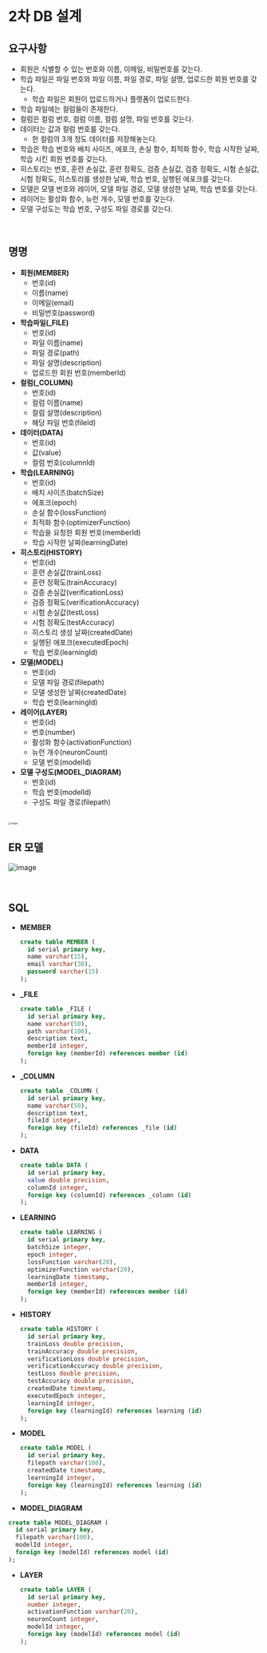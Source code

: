 # 2차 DB 설계

## 요구사항

* 회원은 식별할 수 있는 번호와 이름, 이메일, 비밀번호를 갖는다.
* 학습 파일은 파일 번호와 파일 이름, 파일 경로, 파일 설명, 업로드한 회원 번호를 갖는다.
  * 학습 파일은 회원이 업로드하거나 플랫폼이 업로드한다.
* 학습 파일에는 컬럼들이 존재한다.
* 컬럼은 컬럼 번호, 컬럼 이름, 컬럼 설명, 파일 번호를 갖는다.
* 데이터는 값과 컬럼 번호를 갖는다.
  * 한 컬럼의 3개 정도 데이터를 저장해놓는다.
* 학습은 학습 번호와 배치 사이즈, 에포크, 손실 함수, 최적화 함수, 학습 시작한 날짜, 학습 시킨 회원 번호를 갖는다.
* 히스토리는 번호, 훈련 손실값, 훈련 정확도, 검증 손실값, 검증 정확도, 시험 손실값, 시험 정확도, 히스토리를 생성한 날짜, 학습 번호, 실행된 에포크를 갖는다.
* 모델은 모델 번호와 레이어, 모델 파일 경로, 모델 생성한 날짜, 학습 번호를 갖는다.
* 레이어는 활성화 함수, 뉴런 개수, 모델 번호를 갖는다.
* 모델 구성도는 학습 번호, 구성도 파일 경로를 갖는다.

<br>

## 명명

* **회원(MEMBER)**
  * 번호(id)
  * 이름(name)
  * 이메일(email)
  * 비밀번호(password)
* **학습파일(_FILE)**
  * 번호(id)
  * 파일 이름(name)
  * 파일 경로(path)
  * 파일 설명(description)
  * 업로드한 회원 번호(memberId)
* **컬럼(_COLUMN)**
  * 번호(id)
  * 컬럼 이름(name)
  * 컬럼 설명(description)
  * 해당 파일 번호(fileId)
* **데이터(DATA)**
  * 번호(id)
  * 값(value)
  * 컬럼 번호(columnId)
* **학습(LEARNING)**
  * 번호(id)
  * 배치 사이즈(batchSize)
  * 에포크(epoch)
  * 손실 함수(lossFunction)
  * 최적화 함수(optimizerFunction)
  * 학습을 요청한 회원 번호(memberId)
  * 학습 시작한 날짜(learningDate)
* **히스토리(HISTORY)**
  * 번호(id)
  * 훈련 손실값(trainLoss)
  * 훈련 정확도(trainAccuracy)
  * 검증 손실값(verificationLoss)
  * 검증 정확도(verificationAccuracy)
  * 시험 손실값(testLoss)
  * 시험 정확도(testAccuracy)
  * 히스토리 생성 날짜(createdDate)
  * 실행된 에포크(executedEpoch)
  * 학습 번호(learningId)
* **모델(MODEL)**
  * 번호(id)
  * 모델 파일 경로(filepath)
  * 모델 생성한 날짜(createdDate)
  * 학습 번호(learningId)
* **레이어(LAYER)**
  * 번호(id)
  * 번호(number)
  * 활성화 함수(activationFunction)
  * 뉴런 개수(neuronCount)
  * 모델 번호(modelId)
* **모델 구성도(MODEL_DIAGRAM)**
  * 번호(id)
  * 학습 번호(modelId)
  * 구성도 파일 경로(filepath)

<br>

<img src="https://user-images.githubusercontent.com/43431081/79348199-a6843100-7f6f-11ea-9ac8-f00d736bb33d.png" alt="image" style="zoom:33%;" />

<br>

## ER 모델

![image](https://user-images.githubusercontent.com/43431081/82983753-a6c22280-a02b-11ea-9e77-b058d5768462.png)

<br>

## SQL

* **MEMBER**

  ```sql
  create table MEMBER (
    id serial primary key,
    name varchar(15),
    email varchar(30),
    password varchar(15)
  );
  ```

* **_FILE**

  ```sql
  create table _FILE (
    id serial primary key,
    name varchar(50),
    path varchar(100),
    description text,
    memberId integer,
    foreign key (memberId) references member (id)
  );
  ```

* **_COLUMN**

  ```sql
  create table _COLUMN (
    id serial primary key,
    name varchar(50),
    description text,
    fileId integer,
    foreign key (fileId) references _file (id)
  );
  ```

* **DATA**

  ```sql
  create table DATA (
    id serial primary key,
    value double precision,
    columnId integer,
    foreign key (columnId) references _column (id)
  );
  ```

* **LEARNING**

  ```sql
  create table LEARNING (
    id serial primary key,
    batchSize integer,
    epoch integer,
    lossFunction varchar(20),
    optimizerFunction varchar(20),
    learningDate timestamp,
    memberId integer,
    foreign key (memberId) references member (id)
  );
  ```

* **HISTORY**

  ```sql
  create table HISTORY (
    id serial primary key,
    trainLoss double precision,
    trainAccuracy double precision,
    verificationLoss double precision,
    verificationAccuracy double precision,
    testLoss double precision,
    testAccuracy double precision,
    createdDate timestamp,
    executedEpoch integer,
    learningId integer,
    foreign key (learningId) references learning (id)
  );
  ```

* **MODEL**

  ```sql
  create table MODEL (
    id serial primary key,
    filepath varchar(100),
    createdDate timestamp,
    learningId integer,
    foreign key (learningId) references learning (id)
  );
  ```

*  **MODEL_DIAGRAM**

  ```sql
  create table MODEL_DIAGRAM (
    id serial primary key,
    filepath varchar(100),
    modelId integer,
    foreign key (modelId) references model (id)
  );
  ```

* **LAYER**

  ```sql
  create table LAYER (
    id serial primary key,
    number integer,
    activationFunction varchar(20),
    neuronCount integer,
    modelId integer,
    foreign key (modelId) references model (id)
  );
  ```